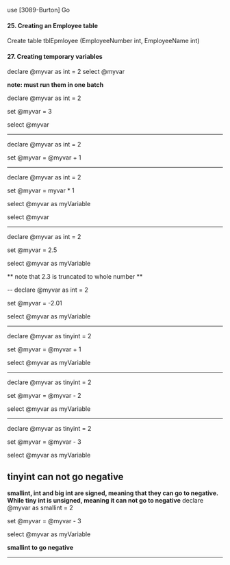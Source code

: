 use [3089-Burton]
Go

#### 25. Creating an Employee table

Create table tblEpmloyee
(EmployeeNumber int, EmployeeName int)

#### 27. Creating temporary variables
declare @myvar as int = 2
select @myvar

**note: must run them in one batch**

declare @myvar as int = 2

set @myvar = 3

select @myvar

---

declare @myvar as int = 2

set @myvar = @myvar + 1

---

declare @myvar as int = 2

set @myvar = myvar * 1

select @myvar as myVariable 

select @myvar

---
declare @myvar as int = 2

set @myvar = 2.5

select @myvar as myVariable 

** note that 2.3 is truncated to whole number **

--
declare @myvar as int = 2

set @myvar = -2.01

select @myvar as myVariable 

---

declare @myvar as tinyint = 2

set @myvar = @myvar + 1

select @myvar as myVariable 

---

declare @myvar as tinyint = 2

set @myvar = @myvar - 2

select @myvar as myVariable 

---

declare @myvar as tinyint = 2

set @myvar = @myvar - 3

select @myvar as myVariable 

tinyint can not go negative
---
**smallint, int and big int are signed, meaning that they can go to negative. While tiny int is unsigned, meaning it can not go to negative**
declare @myvar as smallint = 2

set @myvar = @myvar - 3

select @myvar as myVariable 

**smallint to go negative**

---


